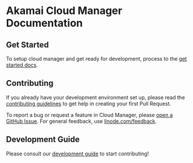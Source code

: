 # Akamai Cloud Manager Documentation

## Get Started

To setup cloud manager and get ready for development, process to the [get started docs](GETTING_STARTED.md).

## Contributing

If you already have your development environment set up, please read the [contributing guidelines](CONTRIBUTING.md) to get help in creating your first Pull Request.

To report a bug or request a feature in Cloud Manager, please [open a GitHub Issue](https://github.com/linode/manager/issues/new). For general feedback, use [linode.com/feedback](https://www.linode.com/feedback/).

## Development Guide

Please consult our [development guide](development-guide/01-repository-structure.md) to start contributing!
